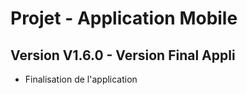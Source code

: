 # Projet - Application Mobile

## Version V1.6.0 - Version Final Appli
- Finalisation de l'application
